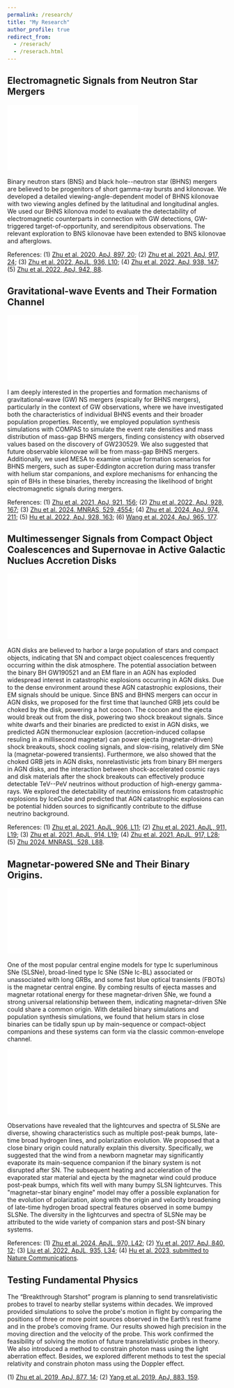 ```yaml
---
permalink: /research/
title: "My Research"
author_profile: true
redirect_from: 
  - /reserach/
  - /reserach.html
---
```


## Electromagnetic Signals from Neutron Star Mergers

![示例图片](Figure/Figure_Cartoon_BHNS.pdf)

Binary neutron stars (BNS) and black hole--neutron star (BHNS) mergers are believed to be progenitors of short gamma-ray bursts and kilonovae. We developed a detailed viewing-angle-dependent model of BHNS kilonovae with two viewing angles defined by the latitudinal and longitudinal angles. We used our BHNS kilonova model to evaluate the detectability of electromagnetic counterparts in connection with GW detections, GW-triggered target-of-opportunity, and serendipitous observations. The relevant exploration to BNS kilonovae have been extended to BNS kilonovae and afterglows.

References:
(1) [Zhu et al. 2020, ApJ, 897, 20](https://ui.adsabs.harvard.edu/abs/2020ApJ...897...20Z/abstract);
(2) [Zhu et al. 2021, ApJ, 917, 24](https://ui.adsabs.harvard.edu/abs/2021ApJ...917...24Z/abstract);
(3) [Zhu et al. 2022, ApJL, 936, L10](https://ui.adsabs.harvard.edu/abs/2022ApJ...936L..10Z/abstract);
(4) [Zhu et al. 2022, ApJ, 938, 147](https://ui.adsabs.harvard.edu/abs/2022ApJ...938..147Z/abstract);
(5) [Zhu et al. 2022, ApJ, 942, 88](https://ui.adsabs.harvard.edu/abs/2023ApJ...942...88Z/abstract).

## Gravitational-wave Events and Their Formation Channel

![示例图片](Figure/Figure_Cartoon_AGN.pdf)

I am deeply interested in the properties and formation mechanisms of gravitational-wave (GW) NS mergers (espically for BHNS mergers), particularly in the context of GW observations, where we have investigated both the characteristics of individual BHNS events and their broader population properties. Recently, we employed population synthesis simulations with COMPAS to simulate the event rate densities and mass distribution of mass-gap BHNS mergers, finding consistency with observed values based on the discovery of GW230529. We also suggested that future observable kilonovae will be from mass-gap BHNS mergers. Additionally, we used MESA to examine unique formation scenarios for BHNS mergers, such as super-Eddington accretion during mass transfer with helium star companions, and explore mechanisms for enhancing the spin of BHs in these binaries, thereby increasing the likelihood of bright electromagnetic signals during mergers.

References:
(1) [Zhu et al. 2021, ApJ, 921, 156](https://ui.adsabs.harvard.edu/abs/2021ApJ...921..156Z/abstract);
(2) [Zhu et al. 2022, ApJ, 928, 167](https://ui.adsabs.harvard.edu/abs/2022ApJ...928..167Z/abstract);
(3) [Zhu et al. 2024, MNRAS, 529, 4554](https://ui.adsabs.harvard.edu/abs/2024MNRAS.529.4554Z/abstract);
(4) [Zhu et al. 2024, ApJ, 974, 211](https://ui.adsabs.harvard.edu/abs/2024ApJ...974..211Z/abstract);
(5) [Hu et al. 2022, ApJ, 928, 163](https://ui.adsabs.harvard.edu/abs/2022ApJ...928..163H/abstract);
(6) [Wang et al. 2024, ApJ, 965, 177](https://ui.adsabs.harvard.edu/abs/2024ApJ...965..177W/abstract).

## Multimessenger Signals from Compact Object Coalescences and Supernovae in Active Galactic Nuclues Accretion Disks

![示例图片](Figure/Figure_PopulationBHandNSMass.pdf)

AGN disks are believed to harbor a large population of stars and compact objects, indicating that SN and compact object coalescences frequently occurring within the disk atmosphere. The potential association between the binary BH GW190521 and an EM flare in an AGN has exploded widespread interest in catastrophic explosions occurring in AGN disks. Due to the dense environment around these AGN catastrophic explosions, their EM signals should be unique. Since BNS and BHNS mergers can occur in AGN disks, we proposed for the first time that launched GRB jets could be choked by the disk, powering a hot cocoon. The cocoon and the ejecta would break out from the disk, powering two shock breakout signals. Since white dwarfs and their binaries are predicted to exist in AGN disks, we predicted AGN thermonuclear explosion (accretion-induced collapse resuling in a millisecond magnetar) can power ejecta (magnetar-driven) shock breakouts, shock cooling signals, and slow-rising, relatively dim SNe Ia (magnetar-powered transients). Furthermore, we also showed that the choked GRB jets in AGN disks, nonrelastivistic jets from binary BH mergers in AGN disks, and the interaction between shock-accelerated cosmic rays and disk materials after the shock breakouts can effectively produce detectable TeV--PeV neutrinos without production of high-energy gamma-rays. We explored the detectability of neutrino emissions from catastrophic explosions by IceCube and predicted that AGN catastrophic explosions can be potential hidden sources to significantly contribute to the diffuse neutrino background.

References:
(1) [Zhu et al. 2021, ApJL, 906, L11](https://ui.adsabs.harvard.edu/abs/2021ApJ...906L..11Z/abstract);
(2) [Zhu et al. 2021, ApJL, 911, L19](https://ui.adsabs.harvard.edu/abs/2021ApJ...911L..19Z/abstract);
(3) [Zhu et al. 2021, ApJL, 914, L19](https://ui.adsabs.harvard.edu/abs/2021ApJ...914L..19Z/abstract);
(4) [Zhu et al. 2021, ApJL, 917, L28](https://ui.adsabs.harvard.edu/abs/2021ApJ...917L..28Z/abstract);
(5) [Zhu 2024, MNRASL, 528, L88](https://ui.adsabs.harvard.edu/abs/2024MNRAS.528L..88Z/abstract).

## Magnetar-powered SNe and Their Binary Origins.

![示例图片](Figure/Figure_Cartoon_SLSN.pdf)

One of the most popular central engine models for type Ic superluminous SNe (SLSNe), broad-lined type Ic SNe (SNe Ic-BL) associated or unassociated with long GRBs, and some fast blue optical transients (FBOTs) is the magnetar central engine. By combing results of ejecta masses and magnetar rotational energy for these magnetar-driven SNe, we found a strong universal relationship between them, indicating magnetar-driven SNe could share a common origin. With detailed binary simulations and population synthesis simulations, we found that helium stars in close binaries can be tidally spun up by main-sequence or compact-object companions and these systems can form via the classic common-envelope channel.

![示例图片](Figure/Figure_Illustration_magnetar.pdf)

Observations have revealed that the lightcurves and spectra of SLSNe are diverse, showing characteristics such as multiple post-peak bumps, late-time broad hydrogen lines, and polarization evolution. We proposed that a close binary origin could naturally explain this diversity. Specifically, we suggested that the wind from a newborn magnetar may significantly evaporate its main-sequence companion if the binary system is not disrupted after SN. The subsequent heating and acceleration of the evaporated star material and ejecta by the magnetar wind could produce post-peak bumps, which fits well with many bumpy SLSN lightcurves. This "magnetar–star binary engine" model may offer a possible explanation for the evolution of polarization, along with the origin and velocity broadening of late-time hydrogen broad spectral features observed in some bumpy SLSNe. The diversity in the lightcurves and spectra of SLSNe may be attributed to the wide variety of companion stars and post-SN binary systems.

References:
(1) [Zhu et al. 2024, ApJL, 970, L42](https://ui.adsabs.harvard.edu/abs/2024ApJ...970L..42Z/abstract);
(2) [Yu et al. 2017, ApJ, 840, 12](https://ui.adsabs.harvard.edu/abs/2017ApJ...840...12Y/abstract);
(3) [Liu et al. 2022, ApJL, 935, L34](https://ui.adsabs.harvard.edu/abs/2022ApJ...935L..34L/abstract);
(4) [Hu et al. 2023, submitted to Nature Communications](https://ui.adsabs.harvard.edu/abs/2023arXiv230106402H/abstract).

## Testing Fundamental Physics

The “Breakthrough Starshot” program is planning to send transrelativistic probes to travel to nearby stellar systems within decades. We improved provided simulations to solve the probe's motion in flight by comparing the positions of three or more point sources observed in the Earth’s rest frame and in the probe’s comoving frame. Our results showed high precision in the moving direction and the velocity of the probe. This work confirmed the feasibility of solving the motion of future transrelativistic probes in theory. We also introduced a method to constrain photon mass using the light aberration effect. Besides, we explored different methods to test the special relativity and constrain photon mass using the Doppler effect. 

(1) [Zhu et al. 2019, ApJ, 877, 14](https://ui.adsabs.harvard.edu/abs/2019ApJ...877...14Z/abstract);
(2) [Yang et al. 2019, ApJ, 883, 159](https://ui.adsabs.harvard.edu/abs/2019ApJ...883..159Y/abstract).
